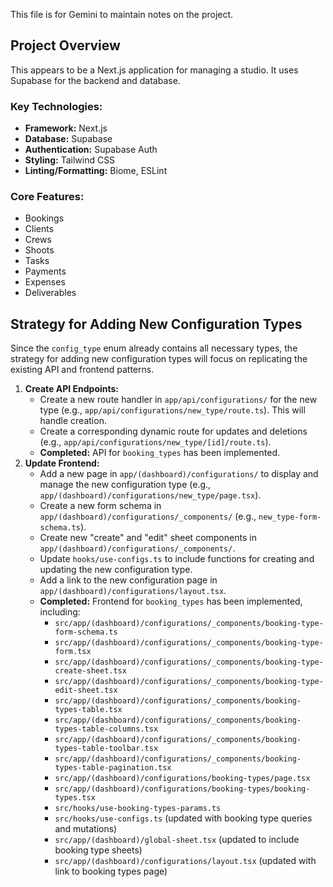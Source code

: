 This file is for Gemini to maintain notes on the project.

## Project Overview

This appears to be a Next.js application for managing a studio. It uses Supabase for the backend and database.

### Key Technologies:

*   **Framework:** Next.js
*   **Database:** Supabase
*   **Authentication:** Supabase Auth
*   **Styling:** Tailwind CSS
*   **Linting/Formatting:** Biome, ESLint

### Core Features:

*   Bookings
*   Clients
*   Crews
*   Shoots
*   Tasks
*   Payments
*   Expenses
*   Deliverables

## Strategy for Adding New Configuration Types

Since the `config_type` enum already contains all necessary types, the strategy for adding new configuration types will focus on replicating the existing API and frontend patterns.

1.  **Create API Endpoints:**
    *   Create a new route handler in `app/api/configurations/` for the new type (e.g., `app/api/configurations/new_type/route.ts`). This will handle creation.
    *   Create a corresponding dynamic route for updates and deletions (e.g., `app/api/configurations/new_type/[id]/route.ts`).
    *   **Completed:** API for `booking_types` has been implemented.
2.  **Update Frontend:**
    *   Add a new page in `app/(dashboard)/configurations/` to display and manage the new configuration type (e.g., `app/(dashboard)/configurations/new_type/page.tsx`).
    *   Create a new form schema in `app/(dashboard)/configurations/_components/` (e.g., `new_type-form-schema.ts`).
    *   Create new "create" and "edit" sheet components in `app/(dashboard)/configurations/_components/`.
    *   Update `hooks/use-configs.ts` to include functions for creating and updating the new configuration type.
    *   Add a link to the new configuration page in `app/(dashboard)/configurations/layout.tsx`.
    *   **Completed:** Frontend for `booking_types` has been implemented, including:
        *   `src/app/(dashboard)/configurations/_components/booking-type-form-schema.ts`
        *   `src/app/(dashboard)/configurations/_components/booking-type-form.tsx`
        *   `src/app/(dashboard)/configurations/_components/booking-type-create-sheet.tsx`
        *   `src/app/(dashboard)/configurations/_components/booking-type-edit-sheet.tsx`
        *   `src/app/(dashboard)/configurations/_components/booking-types-table.tsx`
        *   `src/app/(dashboard)/configurations/_components/booking-types-table-columns.tsx`
        *   `src/app/(dashboard)/configurations/_components/booking-types-table-toolbar.tsx`
        *   `src/app/(dashboard)/configurations/_components/booking-types-table-pagination.tsx`
        *   `src/app/(dashboard)/configurations/booking-types/page.tsx`
        *   `src/app/(dashboard)/configurations/booking-types/booking-types.tsx`
        *   `src/hooks/use-booking-types-params.ts`
        *   `src/hooks/use-configs.ts` (updated with booking type queries and mutations)
        *   `src/app/(dashboard)/global-sheet.tsx` (updated to include booking type sheets)
        *   `src/app/(dashboard)/configurations/layout.tsx` (updated with link to booking types page)

